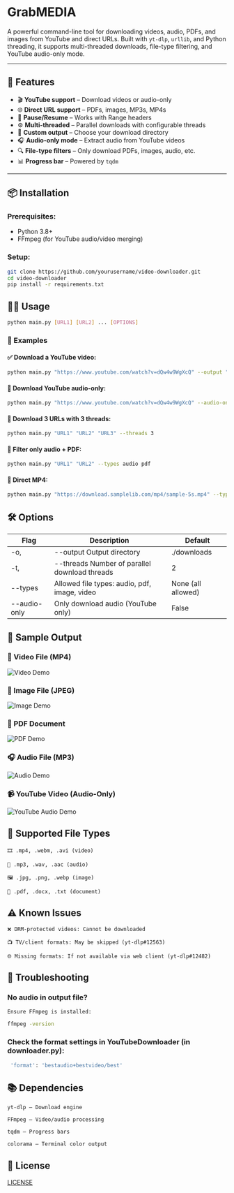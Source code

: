 # GrabMEDIA

A powerful command-line tool for downloading videos, audio, PDFs, and images from YouTube and direct URLs. Built with `yt-dlp`, `urllib`, and Python threading, it supports multi-threaded downloads, file-type filtering, and YouTube audio-only mode.

---

## 🚀 Features

- 🎬 **YouTube support** – Download videos or audio-only
- 🌐 **Direct URL support** – PDFs, images, MP3s, MP4s
- 🔁 **Pause/Resume** – Works with Range headers
- ⚙️ **Multi-threaded** – Parallel downloads with configurable threads
- 📁 **Custom output** – Choose your download directory
- 🎧 **Audio-only mode** – Extract audio from YouTube videos
- 🔍 **File-type filters** – Only download PDFs, images, audio, etc.
- 📊 **Progress bar** – Powered by `tqdm`

---

## 📦 Installation

### Prerequisites:
- Python 3.8+
- FFmpeg (for YouTube audio/video merging)

### Setup:
```bash
git clone https://github.com/yourusername/video-downloader.git
cd video-downloader
pip install -r requirements.txt
```

## 🧑‍💻 Usage
```bash
python main.py [URL1] [URL2] ... [OPTIONS]
```

### 🧪 Examples

#### ✅ Download a YouTube video:
```bash
python main.py "https://www.youtube.com/watch?v=dQw4w9WgXcQ" --output "E:/Downloads"
```

#### 🎵 Download YouTube audio-only:
```bash
python main.py "https://www.youtube.com/watch?v=dQw4w9WgXcQ" --audio-only --types audio
```

#### 🧵 Download 3 URLs with 3 threads:
```bash
python main.py "URL1" "URL2" "URL3" --threads 3
```

#### 🎯 Filter only audio + PDF:
```bash
python main.py "URL1" "URL2" --types audio pdf
```

#### 📍 Direct MP4:
```bash
python main.py "https://download.samplelib.com/mp4/sample-5s.mp4" --types video --output "E:/Downloads"
```

## 🛠️ Options
|Flag	        | Description                                    | Default            |
|-------------|------------------------------------------------|--------------------|
|-o,          | --output	Output directory	                  | ./downloads        |
|-t,          | --threads	Number of parallel download threads	| 2                  |
|--types      | Allowed file types: audio, pdf, image, video	| None (all allowed) |
|--audio-only | Only download audio (YouTube only)	            | False              |

## 📸 Sample Output

### 🎥 Video File (MP4)
![Video Demo](tests/video)

### 📸 Image File (JPEG)
![Image Demo](tests/image)

### 📄 PDF Document
![PDF Demo](tests/pdf)

### 🎧 Audio File (MP3)
![Audio Demo](tests/audio)

### 📹 YouTube Video (Audio-Only)
![YouTube Audio Demo](tests/yt_audio)

## 🧩 Supported File Types

    🎞️ .mp4, .webm, .avi (video)

    🎵 .mp3, .wav, .aac (audio)

    🖼️ .jpg, .png, .webp (image)

    📄 .pdf, .docx, .txt (document)

## ⚠️ Known Issues

    ❌ DRM-protected videos: Cannot be downloaded

    📺 TV/client formats: May be skipped (yt-dlp#12563)

    🌐 Missing formats: If not available via web client (yt-dlp#12482)


## 🧯 Troubleshooting

### No audio in output file?

    Ensure FFmpeg is installed:
```bash
ffmpeg -version
```

### Check the format settings in YouTubeDownloader (in downloader.py):
   ```bash
    'format': 'bestaudio+bestvideo/best'
   ```

## 📚 Dependencies

    yt-dlp – Download engine

    FFmpeg – Video/audio processing

    tqdm – Progress bars

    colorama – Terminal color output

## 📄 License
[LICENSE](LICENSE)